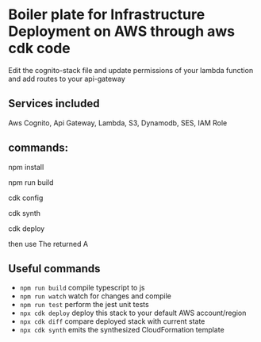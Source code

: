 <!-- @format -->

# Boiler plate for Infrastructure Deployment on AWS through aws cdk code

Edit the cognito-stack file
and update permissions of your lambda function
and add routes to your api-gateway

## Services included
Aws Cognito, Api Gateway, Lambda, S3, Dynamodb, SES, IAM Role

## commands:

npm install

npm run build

cdk config

cdk synth

cdk deploy

then use The returned A
## Useful commands

- `npm run build` compile typescript to js
- `npm run watch` watch for changes and compile
- `npm run test` perform the jest unit tests
- `npx cdk deploy` deploy this stack to your default AWS account/region
- `npx cdk diff` compare deployed stack with current state
- `npx cdk synth` emits the synthesized CloudFormation template
